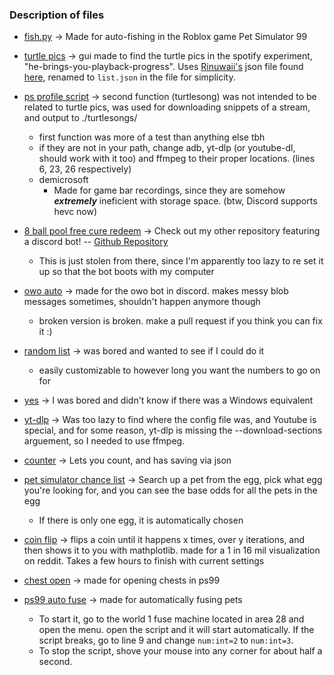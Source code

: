### Description of files
- [fish.py](./ps99%20scripts/fish.py) -> Made for auto-fishing in the Roblox game Pet Simulator 99

- [turtle pics](./find%20turtle%20pics.py) -> gui made to find the turtle pics in the spotify experiment, "he-brings-you-playback-progress". Uses [Rinuwaii's](https://github.com/rinuwaii) json file found [here](https://github.com/rinuwaii/he-brings-you-playback-progress/blob/main/heBringsYouPlaybackProgress.json), renamed to `list.json` in the file for simplicity.

- [ps profile script](./powershell%20profile%20scripts.ps1) -> second function (turtlesong) was not intended to be related to turtle pics, was used for downloading snippets of a stream, and output to ./turtlesongs/
    - first function was more of a test than anything else tbh
    - if they are not in your path, change adb, yt-dlp (or youtube-dl, should work with it too) and ffmpeg to their proper locations. (lines 6, 23, 26 respectively)
    - demicrosoft
        - Made for game bar recordings, since they are somehow __*extremely*__ ineficient with storage space. (btw, Discord supports hevc now)

- [8 ball pool free cure redeem](./8ballpoolredeem.py) -> Check out my other repository featuring a discord bot! -- [Github Repository](https://github.com/Flyingbacen/Discord-rawrbot)
    - This is just stolen from there, since I'm apparently too lazy to re set it up so that the bot boots with my computer

- [owo auto](./owo%20auto.py) -> made for the owo bot in discord. makes messy blob messages sometimes, shouldn't happen anymore though
    - broken version is broken. make a pull request if you think you can fix it :)

- [random list](./radom%20list%201-10.py) -> was bored and wanted to see if I could do it
    - easily customizable to however long you want the numbers to go on for

- [yes](./yes.py) -> I was bored and didn't know if there was a Windows equivalent

- [yt-dlp](./yt-dlp.sh) -> Was too lazy to find where the config file was, and Youtube is special, and for some reason, yt-dlp is missing the --download-sections arguement, so I needed to use ffmpeg.

- [counter](./counter.py) -> Lets you count, and has saving via json

- [pet simulator chance list](./ps99%20scripts/ps99%20luck%20calculator.py) -> Search up a pet from the egg, pick what egg you're looking for, and you can see the base odds for all the pets in the egg
    - If there is only one egg, it is automatically chosen

- [coin flip](./coinflip.py) -> flips a coin until it happens x times, over y iterations, and then shows it to you with mathplotlib. made for a 1 in 16 mil visualization on reddit. Takes a few hours to finish with current settings

- [chest open](./ps99%20scripts/chest%20open.py) -> made for opening chests in ps99

- [ps99 auto fuse](./ps99%20scripts/auto%20fuse.py) -> made for automatically fusing pets
    - To start it, go to the world 1 fuse machine located in area 28 and open the menu. open the script and it will start automatically. If the script breaks, go to line 9 and change `num:int=2` to `num:int=3`.
    - To stop the script, shove your mouse into any corner for about half a second.